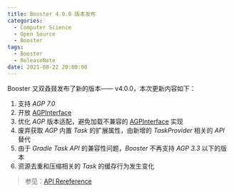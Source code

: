 ```yaml
---
title: Booster 4.0.0 版本发布
categories:
  - Computer Science
  - Open Source
  - Booster
tags:
  - Booster
  - ReleaseNote
date: 2021-08-22 20:00:00
---
```


Booster 又双叒叕发布了新的版本—— v4.0.0，本次更新内容如下：

1. 支持 *AGP 7.0*
1. 开放 [AGPInterface](https://reference.johnsonlee.io/booster/com.didiglobal.booster.gradle/-a-g-p-interface/index.html)
1. 优化 *AGP* 版本适配，避免加载不兼容的 [AGPInterface](https://reference.johnsonlee.io/booster/com.didiglobal.booster.gradle/-a-g-p-interface/index.html) 实现
1. 废弃获取 *AGP* 内置 *Task* 的扩展属性，由新增的 *TaskProvider* 相关的 *API* 替代
1. 由于 *Gradle Task API* 的兼容性问题，*Booster* 不再支持 *AGP 3.3* 以下的版本
1. 资源去重和压缩相关的 *Task* 的缓存行为发生变化

> 参见：[API Rereference](https://reference.johnsonlee.io/booster)
